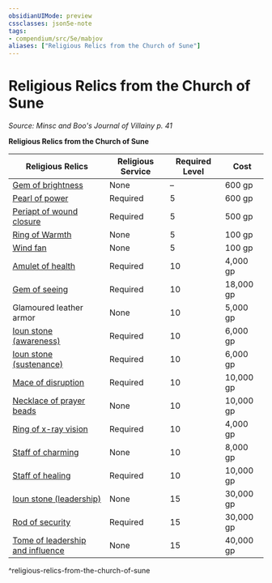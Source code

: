 ```yaml
---
obsidianUIMode: preview
cssclasses: json5e-note
tags:
- compendium/src/5e/mabjov
aliases: ["Religious Relics from the Church of Sune"]
---
```

# Religious Relics from the Church of Sune
*Source: Minsc and Boo's Journal of Villainy p. 41* 

**Religious Relics from the Church of Sune**

| Religious Relics | Religious Service | Required Level | Cost |
|------------------|-------------------|----------------|------|
| [Gem of brightness](/Systems/5e/items/gem-of-brightness.md) | None | – | 600 gp |
| [Pearl of power](/Systems/5e/items/pearl-of-power.md) | Required | 5 | 600 gp |
| [Periapt of wound closure](/Systems/5e/items/periapt-of-wound-closure.md) | Required | 5 | 500 gp |
| [Ring of Warmth](/Systems/5e/items/ring-of-warmth.md) | None | 5 | 100 gp |
| [Wind fan](/Systems/5e/items/wind-fan.md) | None | 5 | 100 gp |
| [Amulet of health](/Systems/5e/items/amulet-of-health.md) | Required | 10 | 4,000 gp |
| [Gem of seeing](/Systems/5e/items/gem-of-seeing.md) | Required | 10 | 18,000 gp |
| Glamoured leather armor | None | 10 | 5,000 gp |
| [Ioun stone (awareness)](/Systems/5e/items/ioun-stone-awareness.md) | Required | 10 | 6,000 gp |
| [Ioun stone (sustenance)](/Systems/5e/items/ioun-stone-sustenance.md) | Required | 10 | 6,000 gp |
| [Mace of disruption](/Systems/5e/items/mace-of-disruption.md) | Required | 10 | 10,000 gp |
| [Necklace of prayer beads](/Systems/5e/items/necklace-of-prayer-beads.md) | None | 10 | 10,000 gp |
| [Ring of x-ray vision](/Systems/5e/items/ring-of-x-ray-vision.md) | Required | 10 | 4,000 gp |
| [Staff of charming](/Systems/5e/items/staff-of-charming.md) | None | 10 | 8,000 gp |
| [Staff of healing](/Systems/5e/items/staff-of-healing.md) | Required | 10 | 10,000 gp |
| [Ioun stone (leadership)](/Systems/5e/items/ioun-stone-leadership.md) | None | 15 | 30,000 gp |
| [Rod of security](/Systems/5e/items/rod-of-security.md) | Required | 15 | 30,000 gp |
| [Tome of leadership and influence](/Systems/5e/items/tome-of-leadership-and-influence.md) | None | 15 | 40,000 gp |
^religious-relics-from-the-church-of-sune